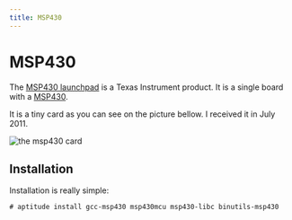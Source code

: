 ```yaml
---
title: MSP430
---
```


# MSP430

The [MSP430 launchpad](http://www.ti.com/tool/msp-exp430g2) is a Texas
Instrument product. It is a single board with a
[MSP430](http://en.wikipedia.org/wiki/TI_MSP430).

It is a tiny card as you can see on the picture bellow. I received it in
July 2011.

![the msp430 card](/src/msp430/1.JPG)

## Installation

Installation is really simple:

    # aptitude install gcc-msp430 msp430mcu msp430-libc binutils-msp430

